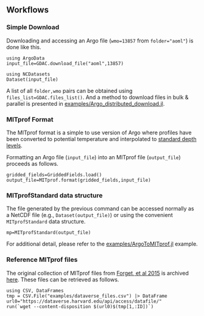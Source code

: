 
## Workflows

### Simple Download

Downloading and accessing an Argo file (`wmo=13857` from `folder="aoml"`) is done like this.

```
using ArgoData
input_file=GDAC.download_file("aoml",13857)

using NCDatasets
Dataset(input_file)
```

A list of all `folder,wmo` pairs can be obtained using `files_list=GDAC.files_list()`. And a method to download files in bulk & parallel is presented in [examples/Argo\_distributed\_download.jl](https://github.com/euroargodev/ArgoData.jl/blob/master/examples/Argo_distributed_download.jl).

### MITprof Format

The MITprof format is a simple to use version of Argo where profiles have been converted to potential temperature and interpolated to [standard depth levels](https://juliaocean.github.io/OceanRobots.jl/dev/Float_Argo.html).

Formatting an Argo file (`input_file`) into an MITprof file (`output_file`) proceeds as follows.

```
gridded_fields=GriddedFields.load()
output_file=MITprof.format(gridded_fields,input_file)
```

### MITprofStandard data structure

The file generated by the previous command can be accessed normally as a NetCDF file (e.g., `Dataset(output_file)`) or using the convenient `MITprofStandard` data structure.

```
mp=MITprofStandard(output_file)
```

For additional detail, please refer to the [examples/ArgoToMITprof.jl](https://github.com/euroargodev/ArgoData.jl/blob/master/examples/ArgoToMITprof.jl) example.

### Reference MITprof files

The original collection of MITprof files from [Forget, et al 2015](http://dx.doi.org/10.5194/gmd-8-3071-2015) is archived [here](https://doi.org/10.7910/DVN/EE3C40). These files can be retrieved as follows.

```
using CSV, DataFrames
tmp = CSV.File("examples/dataverse_files.csv") |> DataFrame
url0="https://dataverse.harvard.edu/api/access/datafile/"
run(`wget --content-disposition $(url0)$(tmp[1,:ID])`)
```
